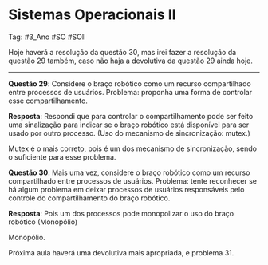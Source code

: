 # Sistemas Operacionais II

Tag: #3_Ano #SO #SOII 

Hoje haverá a resolução da questão 30, mas irei fazer a resolução da questão 29 também, caso não haja a devolutiva da questão 29 ainda hoje.

---

**Questão 29**: Considere o braço robótico como um recurso compartilhado entre processos de usuários. Problema: proponha uma forma de controlar esse compartilhamento.

**Resposta**: Respondi que para controlar o compartilhamento pode ser feito uma sinalização para indicar se o braço robótico está disponível para ser usado por outro processo. (Uso do mecanismo de sincronização: mutex.)

Mutex é o mais correto, pois é um dos mecanismo de sincronização, sendo o suficiente para esse problema.

**Questão 30**: Mais uma vez, considere o braço robótico como um recurso compartilhado entre processos de usuários. Problema: tente reconhecer se há algum problema em deixar processos de usuários responsáveis pelo controle do compartilhamento do braço robótico.

**Resposta**: Pois um dos processos pode monopolizar o uso do braço robótico (Monopólio)

Monopólio.

Próxima aula haverá uma devolutiva mais apropriada, e problema 31.